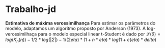 # Trabalho-jd

**Estimativa de máxima verossimilhança**
Para estimar os parâmetros do modelo, adaptamos um algoritmo proposto por Anderson (1973). A log-verossimilhaça para o modelo especial linear t-Student é dado por
$\mathcal{L}(\theta) = log(K_{n}(\eta)) - 1/2 * log(|\Sigma|) - 1/(2eta) * (1 + n*eta) * log(1 + c(eta) * delta)$
